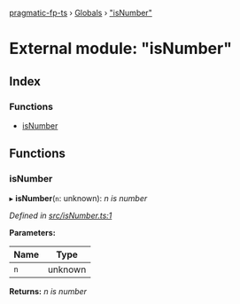 [pragmatic-fp-ts](../README.md) › [Globals](../globals.md) › ["isNumber"](_isnumber_.md)

# External module: "isNumber"

## Index

### Functions

* [isNumber](_isnumber_.md#isnumber)

## Functions

###  isNumber

▸ **isNumber**(`n`: unknown): *n is number*

*Defined in [src/isNumber.ts:1](https://github.com/hermann-p/pragmatic-fp-ts/blob/0abe0d4/src/isNumber.ts#L1)*

**Parameters:**

Name | Type |
------ | ------ |
`n` | unknown |

**Returns:** *n is number*
